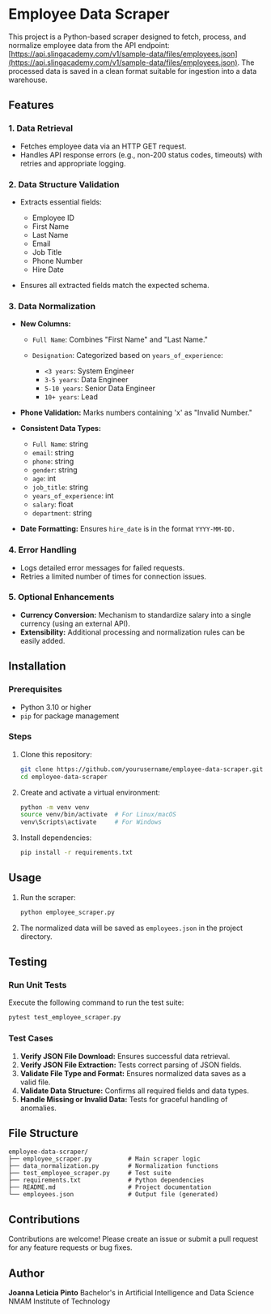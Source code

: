 # Employee Data Scraper

This project is a Python-based scraper designed to fetch, process, and normalize employee data from the API endpoint: [https://api.slingacademy.com/v1/sample-data/files/employees.json](https://api.slingacademy.com/v1/sample-data/files/employees.json). The processed data is saved in a clean format suitable for ingestion into a data warehouse.

## Features

### 1. **Data Retrieval**

* Fetches employee data via an HTTP GET request.
* Handles API response errors (e.g., non-200 status codes, timeouts) with retries and appropriate logging.

### 2. **Data Structure Validation**

* Extracts essential fields:

  * Employee ID
  * First Name
  * Last Name
  * Email
  * Job Title
  * Phone Number
  * Hire Date
* Ensures all extracted fields match the expected schema.

### 3. **Data Normalization**

* **New Columns:**

  * `Full Name`: Combines "First Name" and "Last Name."
  * `Designation`: Categorized based on `years_of_experience`:

    * `<3 years`: System Engineer
    * `3-5 years`: Data Engineer
    * `5-10 years`: Senior Data Engineer
    * `10+ years`: Lead
* **Phone Validation:** Marks numbers containing 'x' as "Invalid Number."
* **Consistent Data Types:**

  * `Full Name`: string
  * `email`: string
  * `phone`: string
  * `gender`: string
  * `age`: int
  * `job_title`: string
  * `years_of_experience`: int
  * `salary`: float
  * `department`: string
* **Date Formatting:** Ensures `hire_date` is in the format `YYYY-MM-DD.`

### 4. **Error Handling**

* Logs detailed error messages for failed requests.
* Retries a limited number of times for connection issues.

### 5. **Optional Enhancements**

* **Currency Conversion:** Mechanism to standardize salary into a single currency (using an external API).
* **Extensibility:** Additional processing and normalization rules can be easily added.

## Installation

### Prerequisites

* Python 3.10 or higher
* `pip` for package management

### Steps

1. Clone this repository:

   ```bash
   git clone https://github.com/yourusername/employee-data-scraper.git
   cd employee-data-scraper
   ```

2. Create and activate a virtual environment:

   ```bash
   python -m venv venv
   source venv/bin/activate  # For Linux/macOS
   venv\Scripts\activate     # For Windows
   ```

3. Install dependencies:

   ```bash
   pip install -r requirements.txt
   ```

## Usage

1. Run the scraper:

   ```bash
   python employee_scraper.py
   ```
2. The normalized data will be saved as `employees.json` in the project directory.

## Testing

### Run Unit Tests

Execute the following command to run the test suite:

```bash
pytest test_employee_scraper.py
```

### Test Cases

1. **Verify JSON File Download:** Ensures successful data retrieval.
2. **Verify JSON File Extraction:** Tests correct parsing of JSON fields.
3. **Validate File Type and Format:** Ensures normalized data saves as a valid file.
4. **Validate Data Structure:** Confirms all required fields and data types.
5. **Handle Missing or Invalid Data:** Tests for graceful handling of anomalies.

## File Structure

```plaintext
employee-data-scraper/
├── employee_scraper.py          # Main scraper logic
├── data_normalization.py        # Normalization functions
├── test_employee_scraper.py     # Test suite
├── requirements.txt             # Python dependencies
├── README.md                    # Project documentation
└── employees.json               # Output file (generated)
```

## Contributions

Contributions are welcome! Please create an issue or submit a pull request for any feature requests or bug fixes.

## Author

**Joanna Leticia Pinto**
Bachelor's in Artificial Intelligence and Data Science
NMAM Institute of Technology
